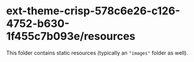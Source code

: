 # ext-theme-crisp-578c6e26-c126-4752-b630-1f455c7b093e/resources

This folder contains static resources (typically an `"images"` folder as well).
